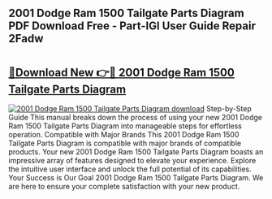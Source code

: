 ## 2001 Dodge Ram 1500 Tailgate Parts Diagram PDF Download Free - Part-IGl User Guide Repair 2Fadw

# <h2><a href="http://dfpu6r.blite.top/?on=2001+Dodge+Ram+1500+Tailgate+Parts+Diagram">🔗Download New 👉🔴 2001 Dodge Ram 1500 Tailgate Parts Diagram</a></h2>

[![2001 Dodge Ram 1500 Tailgate Parts Diagram download](https://i.imgur.com/lujVjoI.png)](http://dfpu6r.blite.top/?on=2001+Dodge+Ram+1500+Tailgate+Parts+Diagram)
Step-by-Step Guide This manual breaks down the process of using your new 2001 Dodge Ram 1500 Tailgate Parts Diagram into manageable steps for effortless operation. Compatible with Major Brands This 2001 Dodge Ram 1500 Tailgate Parts Diagram is compatible with major brands of compatible products. Your new 2001 Dodge Ram 1500 Tailgate Parts Diagram boasts an impressive array of features designed to elevate your experience. Explore the intuitive user interface and unlock the full potential of its capabilities. Your Success is Our Goal 2001 Dodge Ram 1500 Tailgate Parts Diagram. We are here to ensure your complete satisfaction with your new product.

